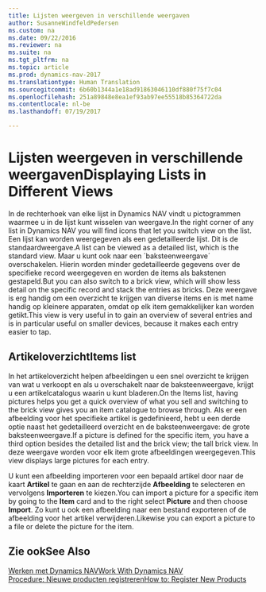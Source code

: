 ```yaml
---
title: Lijsten weergeven in verschillende weergaven
author: SusanneWindfeldPedersen
ms.custom: na
ms.date: 09/22/2016
ms.reviewer: na
ms.suite: na
ms.tgt_pltfrm: na
ms.topic: article
ms.prod: dynamics-nav-2017
ms.translationtype: Human Translation
ms.sourcegitcommit: 6b60b1344a1e18ad91863046110df880f75f7c04
ms.openlocfilehash: 251a89848e8ea1ef93ab97ee55518b85364722da
ms.contentlocale: nl-be
ms.lasthandoff: 07/19/2017

---
```


# <a name="displaying-lists-in-different-views"></a><span data-ttu-id="21904-102">Lijsten weergeven in verschillende weergaven</span><span class="sxs-lookup"><span data-stu-id="21904-102">Displaying Lists in Different Views</span></span>
<span data-ttu-id="21904-103">In de rechterhoek van elke lijst in Dynamics NAV vindt u pictogrammen waarmee u in de lijst kunt wisselen van weergave.</span><span class="sxs-lookup"><span data-stu-id="21904-103">In the right corner of any list in Dynamics NAV you will find icons that let you switch view on the list.</span></span> <span data-ttu-id="21904-104">Een lijst kan worden weergegeven als een gedetailleerde lijst. Dit is de standaardweergave.</span><span class="sxs-lookup"><span data-stu-id="21904-104">A list can be viewed as a detailed list, which is the standard view.</span></span> <span data-ttu-id="21904-105">Maar u kunt ook naar een ´baksteenweergave´ overschakelen. Hierin worden minder gedetailleerde gegevens over de specifieke record weergegeven en worden de items als bakstenen gestapeld.</span><span class="sxs-lookup"><span data-stu-id="21904-105">But you can also switch to a brick view, which will show less detail on the specific record and stack the entries as bricks.</span></span> <span data-ttu-id="21904-106">Deze weergave is erg handig om een overzicht te krijgen van diverse items en is met name handig op kleinere apparaten, omdat op elk item gemakkelijker kan worden getikt.</span><span class="sxs-lookup"><span data-stu-id="21904-106">This view is very useful in to gain an overview of several entries and is in particular useful on smaller devices, because it makes each entry easier to tap.</span></span>

## <a name="items-list"></a><span data-ttu-id="21904-107">Artikeloverzicht</span><span class="sxs-lookup"><span data-stu-id="21904-107">Items list</span></span>
<span data-ttu-id="21904-108">In het artikeloverzicht helpen afbeeldingen u een snel overzicht te krijgen van wat u verkoopt en als u overschakelt naar de baksteenweergave, krijgt u een artikelcatalogus waarin u kunt bladeren.</span><span class="sxs-lookup"><span data-stu-id="21904-108">On the Items list, having pictures helps you get a quick overview of what you sell and switching to the brick view gives you an item catalogue to browse through.</span></span> <span data-ttu-id="21904-109">Als er een afbeelding voor het specifieke artikel is gedefinieerd, hebt u een derde optie naast het gedetailleerd overzicht en de baksteenweergave: de grote baksteenweergave.</span><span class="sxs-lookup"><span data-stu-id="21904-109">If a picture is defined for the specific item, you have a third option besides the detailed list and the brick view; the tall brick view.</span></span> <span data-ttu-id="21904-110">In deze weergave worden voor elk item grote afbeeldingen weergegeven.</span><span class="sxs-lookup"><span data-stu-id="21904-110">This view displays large pictures for each entry.</span></span>

<span data-ttu-id="21904-111">U kunt een afbeelding importeren voor een bepaald artikel door naar de kaart **Artikel** te gaan en aan de rechterzijde **Afbeelding** te selecteren en vervolgens **Importeren** te kiezen.</span><span class="sxs-lookup"><span data-stu-id="21904-111">You can import a picture for a specific item by going to the **Item** card and to the right select **Picture** and then choose **Import**.</span></span> <span data-ttu-id="21904-112">Zo kunt u ook een afbeelding naar een bestand exporteren of de afbeelding voor het artikel verwijderen.</span><span class="sxs-lookup"><span data-stu-id="21904-112">Likewise you can export a picture to a file or delete the picture for the item.</span></span>  

## <a name="see-also"></a><span data-ttu-id="21904-113">Zie ook</span><span class="sxs-lookup"><span data-stu-id="21904-113">See Also</span></span>
[<span data-ttu-id="21904-114">Werken met Dynamics NAV</span><span class="sxs-lookup"><span data-stu-id="21904-114">Work With Dynamics NAV</span></span>](ui-work-product.md)  
[<span data-ttu-id="21904-115">Procedure: Nieuwe producten registreren</span><span class="sxs-lookup"><span data-stu-id="21904-115">How to: Register New Products</span></span>](inventory-how-register-new-products.md)  

